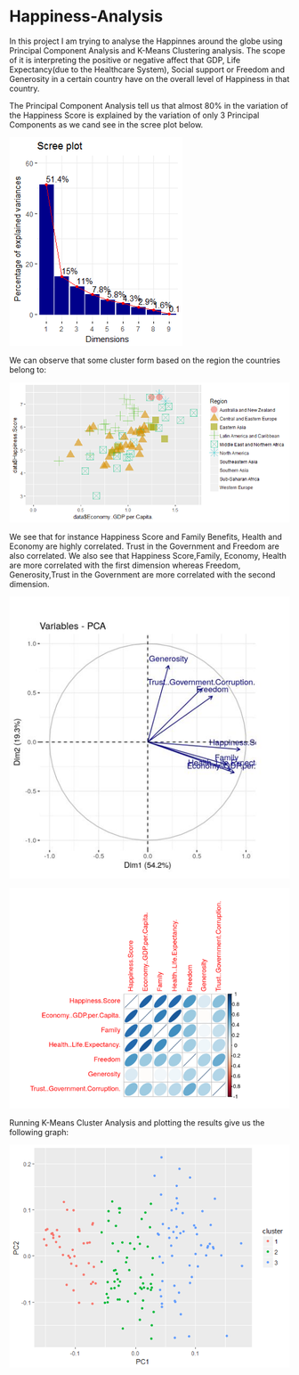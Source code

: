 # Happiness-Analysis


In this project I am trying to analyse the Happinnes around the globe using Principal Component Analysis and K-Means Clustering analysis.
The scope of it is interpreting the positive or negative affect that GDP, Life Expectancy(due to the Healthcare System), Social support or Freedom and Generosity in a certain country have on the overall level of Happiness in that country.

The Principal Component Analysis tell us that almost 80% in the variation of the Happiness Score is explained by the variation of only 3 Principal Components as we cand see in the scree plot below.

![Image of Scree Plot](https://github.com/alecsandruanca/Happiness-Analysis/blob/master/pictures/Rplot03.png)



We can observe that some cluster form based on the region the countries belong to: 


![Image of Country Cluster Plot](https://github.com/alecsandruanca/Happiness-Analysis/blob/master/pictures/Rplot01.png)


We see that for instance Happiness Score and Family Benefits, Health and Economy are highly correlated. 
Trust in the Government and Freedom are also correlated. 
We also see that Happiness Score,Family, Economy, Health are more correlated with the first dimension whereas Freedom, Generosity,Trust in the Government are more correlated with the  second dimension. 

![Image of Dimensionality of components Plot](https://github.com/alecsandruanca/Happiness-Analysis/blob/master/pictures/Dimensionalitate.PNG)

![Image of Correlation Plot](https://github.com/alecsandruanca/Happiness-Analysis/blob/master/pictures/Correlation.PNG)



Running K-Means Cluster Analysis and plotting the results give us the following graph:

![Image of K-Means Plot](https://github.com/alecsandruanca/Happiness-Analysis/blob/master/pictures/plot_Kmeans.png)
